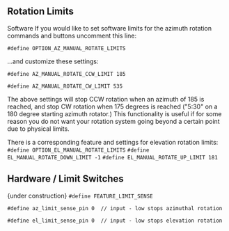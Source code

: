 ## Rotation Limits

Software
If you would like to set software limits for the azimuth rotation commands and buttons uncomment this line:

`#define OPTION_AZ_MANUAL_ROTATE_LIMITS`

...and customize these settings:

`#define AZ_MANUAL_ROTATE_CCW_LIMIT 185`

`#define AZ_MANUAL_ROTATE_CW_LIMIT 535`

The above settings will stop CCW rotation when an azimuth of 185 is reached, and stop CW rotation when 175 degrees is reached ("5:30" on a 180 degree starting azimuth rotator.)
This functionality is useful if for some reason you do not want your rotation system going beyond a certain point due to physical limits.

There is a corresponding feature and settings for elevation rotation limits:
`#define OPTION_EL_MANUAL_ROTATE_LIMITS`
`#define EL_MANUAL_ROTATE_DOWN_LIMIT -1`
`#define EL_MANUAL_ROTATE_UP_LIMIT 181`

## Hardware / Limit Switches
{under construction}
`#define FEATURE_LIMIT_SENSE`

`#define az_limit_sense_pin 0  // input - low stops azimuthal rotation`

`#define el_limit_sense_pin 0  // input - low stops elevation rotation`